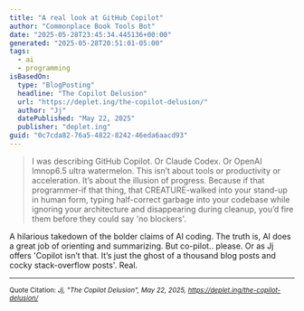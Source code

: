 ```yaml
---
title: "A real look at GitHub Copilot"
author: "Commonplace Book Tools Bot"
date: "2025-05-28T23:45:34.445136+00:00"
generated: "2025-05-28T20:51:01-05:00"
tags:
  - ai
  - programming
isBasedOn:
  type: "BlogPosting"
  headline: "The Copilot Delusion"
  url: "https://deplet.ing/the-copilot-delusion/"
  author: "Jj"
  datePublished: "May 22, 2025"
  publisher: "deplet.ing"
guid: "0c7cda82-76a5-4822-8242-46eda6aacd93"
---
```


> I was describing GitHub Copilot. Or Claude Codex. Or OpenAI lmnop6.5 ultra watermelon. This isn’t about tools or productivity or acceleration. It’s about the illusion of progress. Because if that programmer-if that thing, that CREATURE-walked into your stand-up in human form, typing half-correct garbage into your codebase while ignoring your architecture and disappearing during cleanup, you’d fire them before they could say 'no blockers'.

A hilarious takedown of the bolder claims of AI coding. The truth is, AI does a great job of orienting and summarizing. But co-pilot.. please. Or as Jj offers 'Copilot isn’t that. It’s just the ghost of a thousand blog posts and cocky stack-overflow posts'. Real.

---

<sub>Quote Citation: <cite>Jj, "The Copilot Delusion", May 22, 2025, <a href="https://deplet.ing/the-copilot-delusion/">https://deplet.ing/the-copilot-delusion/</a></cite></sub>